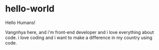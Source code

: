 # hello-world

Hello Humans!

Vangnhya here, and i'm front-end developer and i love everything about code.
i love coding and i want to make a difference in my country using code.
